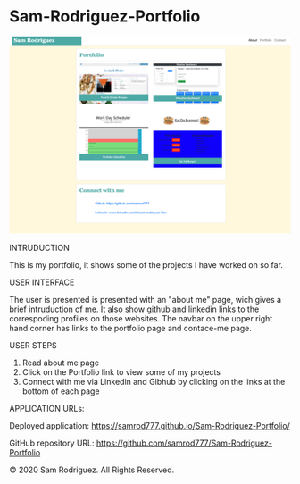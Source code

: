 # Sam-Rodriguez-Portfolio

![Sam Rodriguez Portfolio Picture](assets/Portfolio-Screenshot-2.png)

INTRUDUCTION

This is my portfolio, it shows some of the projects I have worked on so far.


USER INTERFACE

The user is presented is presented with an "about me" page, wich gives a brief intruduction of me.  It also show github and linkedin links to the correspoding profiles on those websites.
The navbar on the upper right hand corner has links to the portfolio page and contace-me page.

USER STEPS

1.  Read about me page
2.  Click on the Portfolio link to view some of my projects
3.  Connect with me via Linkedin and Gibhub by clicking on the links at the bottom of each page

APPLICATION URLs:

Deployed application:  https://samrod777.github.io/Sam-Rodriguez-Portfolio/

GitHub repository URL: https://github.com/samrod777/Sam-Rodriguez-Portfolio

© 2020 Sam Rodriguez. All Rights Reserved.








